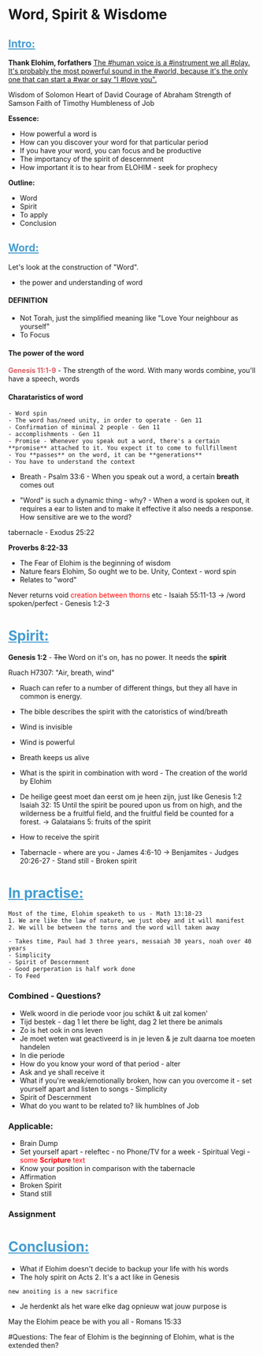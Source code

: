 # Word, Spirit & Wisdome

## <span style="color: #459DD1"><u>Intro:</u></span>

**Thank Elohim, forfathers**
<u>The #human voice is a #instrument we all #play. It's probably the most powerful sound in the #world, because it's the only one that can start a #war or say "I #love you". </u>

Wisdom of Solomon
Heart of David
Courage of Abraham
Strength of Samson
Faith of Timothy
Humbleness of Job

**Essence:**
- How powerful a word is
- How can you discover your word for that particular period
- If you have your word, you can focus and be productive
- The importancy of the spirit of descernment
- How important it is to hear from ELOHIM - seek for prophecy

**Outline:**
- Word
- Spirit
- To apply
- Conclusion

## <span style="color: #459DD1"><u>Word:</u></span>
Let's look at the construction of "Word".
- the power and understanding of word

#### DEFINITION

- Not Torah, just the simplified meaning like "Love Your neighbour as yourself"
- To Focus

#### The power of the word
<span style="color: #D95D61">**Genesis 11:1-9**</span> - 
The strength of the word. With many words combine, you'll have a speech, words

#### Charataristics of word
```
- Word spin
- The word has/need unity, in order to operate - Gen 11
- Confirmation of minimal 2 people - Gen 11
- accomplishments - Gen 11
- Promise - Whenever you speak out a word, there's a certain **promise** attached to it. You expect it to come to fullfillment
- You **passes** on the word, it can be **generations**
- You have to understand the context
```
- Breath - Psalm 33:6 - When you speak out a word, a certain **breath** comes out


- "Word" is such a dynamic thing
       - why? 
              - When a word is spoken out, it requires a ear to listen and to make it effective it also needs a response. How sensitive are we to the word? 

tabernacle  - Exodus 25:22

**Proverbs 8:22-33** 
- The Fear of Elohim is the beginning of wisdom
- Nature fears Elohim, So ought we to be. Unity, Context - word spin
- Relates to "word"

Never returns void <span style="color:red">creation between thorns</span> etc - Isaiah 55:11-13 
-> /word spoken/perfect - Genesis 1:2-3


# <span style="color: #459DD1"><u>Spirit:</u></span>
**Genesis 1:2**  - <strike>The</strike> Word on it's on, has no power. It needs the **spirit**  

Ruach H7307: "Air, breath, wind"
- Ruach can refer to a number of different things, but they all have in common is energy.
- The bible describes the spirit with the catoristics of wind/breath
- Wind is invisible
- Wind is powerful
- Breath keeps us alive

- What is the spirit in combination with word
       - The creation of the world by Elohim
- De heilige geest moet dan eerst om je heen zijn, just like Genesis 1:2
Isaiah 32: 15 Until the spirit be poured upon us from on high, and the wilderness be a fruitful field, and the fruitful field be counted for a forest. -> Galataians 5: fruits of the spirit

- How to receive the spirit
- Tabernacle - where are you
       - James 4:6-10 -> Benjamites - Judges 20:26-27 
       - Stand still
       - Broken spirit


# <span style="color: #459DD1"><u>In practise:</u></span>

```
Most of the time, Elohim speaketh to us - Math 13:18-23
1. We are like the law of nature, we just obey and it will manifest
2. We will be between the torns and the word will taken away

- Takes time, Paul had 3 three years, messaiah 30 years, noah over 40 years
- Simplicity
- Spirit of Descernment
- Good perperation is half work done
- To Feed
```

### Combined - Questions?
- Welk woord in die periode voor jou schikt & uit zal komen'
- Tijd bestek - dag 1 let there be light, dag 2 let there be animals
- Zo is het ook in ons leven
- Je moet weten wat geactiveerd is in je leven & je zult daarna toe moeten handelen
- In die periode
- How do you know your word of that period - alter
- Ask and ye shall receive it
- What if you're weak/emotionally broken, how can you overcome it
       - set yourself apart and listen to songs - Simplicity
- Spirit of Descernment
- What do you want to be related to? lik humblnes of Job

### Applicable: 
- Brain Dump
- Set yourself apart - releftec 
       - no Phone/TV for a week
       - Spiritual Vegi - <span style="color:red">some **Scripture** text</span>
- Know your position in comparison with the tabernacle
- Affirmation
- Broken Spirit
- Stand still

### Assignment

# <span style="color: #459DD1"><u>Conclusion:</u></span>

- What if Elohim doesn't decide to backup your life with his words
- The holy spirit on Acts 2. It's a act like in Genesis
```
new anoiting is a new sacrifice
```
- Je herdenkt als het ware elke dag opnieuw wat jouw purpose is

May the Elohim peace be with you all - Romans 15:33

#Questions:
The fear of Elohim is the beginning of Elohim, what is the extended then?
